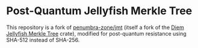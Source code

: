 # Post-Quantum Jellyfish Merkle Tree

This repository is a fork of [penumbra-zone/jmt](https://github.com/penumbra-zone/jmt) (itself
a fork of the [Diem Jellyfish Merkle Tree](https://github.com/diem/diem/tree/main/storage/jellyfish-merkle)
crate), modified for post-quantum resistance using SHA-512 instead of SHA-256.
